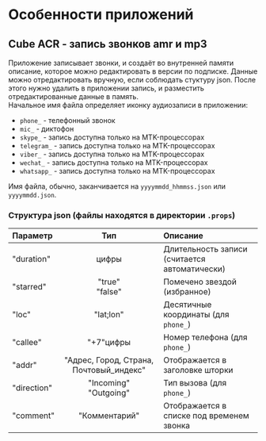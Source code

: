 [License]: //creativecommons.org/licenses/by-nc-sa/4.0/deed.ru

# Особенности приложений

## Cube ACR - запись звонков amr и mp3

Приложение записывает звонки, и создаёт во внутренней памяти описание, которое можно редактировать 
в версии по подписке. Данные можно отредактировать вручную, если соблюдать стуктуру json. 
После этого нужно удалить в приложении запись, и разместить отредактированные данные в память.  
Начальное имя файла определяет иконку аудиозаписи в приложении: 
- `phone_` - телефонный звонок
- `mic_` - диктофон
- `skype_` - запись доступна только на MTK-процессорах
- `telegram_` - запись доступна только на MTK-процессорах
- `viber_` - запись доступна только на MTK-процессорах
- `wechat_` - запись доступна только на MTK-процессорах
- `whatsapp_` - запись доступна только на MTK-процессорах

Имя файла, обычно, заканчивается на `yyyymmdd_hhmmss.json` или `yyyymmdd.json`.

### Структура json (файлы находятся в директории `.props`)

|Параметр|Тип|Описание
|:--- |:---:|:--- 
|"duration"|цифры|Длительность записи (считается автоматически)
|"starred"|"true"<br />"false"|Помечено звездой (избранное)
|"loc"|"lat;lon"|Десятичные координаты (для `phone_`)
|"callee"|"+7"цифры|Номер телефона (для `phone_`)
|"addr"|"Адрес, Город, Страна, Почтовый_индекс"|Отображается в заголовке шторки
|"direction"|"Incoming"<br />"Outgoing"|Тип вызова (для `phone_`)
|"comment"|"Комментарий"|Отображается в списке под временем звонка

# 
